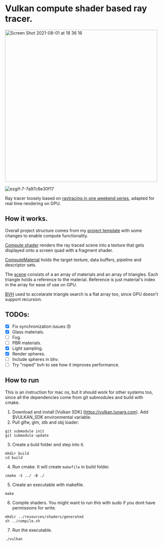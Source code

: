 # Vulkan compute shader based ray tracer.

<img width="500" alt="Screen Shot 2021-08-01 at 18 36 16" src="https://user-images.githubusercontent.com/44236259/127766493-e2402bde-48ca-462a-8110-d849151e9d18.png">

![ezgif-7-7a97c6e30f17](https://user-images.githubusercontent.com/44236259/127881165-f86d19b0-65f0-4b07-81e6-2ff1b92eea1e.gif)

Ray tracer loosely based on [raytracing in one weekend series](https://raytracing.github.io), adapted for real time rendering on GPU.

## How it works.
Overall project structure comes from my [project template](https://github.com/grigoryoskin/vulkan-project-starter) with some changes to enable compute functionality.

[Compute shader](https://github.com/grigoryoskin/vulkan-compute-ray-tracing/blob/master/resources/shaders/source/ray-trace-compute.comp) renders the ray traced scene into a texture that gets displayed onto a screen quad with a fragment shader.

[ComputeMaterial](https://github.com/grigoryoskin/vulkan-compute-ray-tracing/blob/master/src/main.cpp#L121) holds the target texture, data buffers, pipeline and descriptor sets.

The [scene](https://github.com/grigoryoskin/vulkan-compute-ray-tracing/blob/master/src/compute/RtScene.h) consists of a an array of materials and an array of triangles. Each triangle holds a reference to the material. Reference is just material's index in the array for ease of use on GPU. 

[BVH](https://github.com/grigoryoskin/vulkan-compute-ray-tracing/blob/master/src/compute/Bvh.h) used to accelarate triangle search is a flat array too, since GPU doesn't support recursion.

## TODOs:
- [X] Fix synchronization issues 😠 
- [X] Glass materials.
- [ ] Fog.
- [ ] PBR materials.
- [X] Light sampling.
- [X] Render spheres.
- [ ] Include spheres in bhv.
- [ ] Try "roped" bvh to see how it improves performance.

## How to run
This is an instruction for mac os, but it should work for other systems too, since all the dependencies come from git submodules and build with cmake.
1. Download and install [Vulkan SDK] (https://vulkan.lunarg.com). Add $VULKAN_SDK environmental variable.
2. Pull glfw, glm, stb and obj loader:
```
git submodule init
git submodule update
```
3. Create a buld folder and step into it.
```
mkdir build
cd build
```
4. Run cmake. It will create `makefile` in build folder.
```
cmake -S ../ -B ./
```
5. Create an executable with makefile.
```
make
```
6. Compile shaders. You might want to run this with sudo if you dont have permissions for write.
```
mkdir ../resources/shaders/generated
sh ../compile.sh
```
7. Run the executable.
```
./vulkan
```
